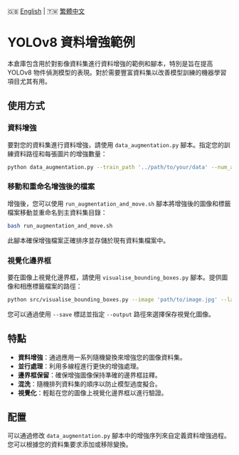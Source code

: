 🇬🇧 [English](./README.md) | 🇹🇼 [繁體中文](./README-zh-tw.md)

# YOLOv8 資料增強範例

本倉庫包含用於對影像資料集進行資料增強的範例和腳本，特別是旨在提高 YOLOv8 物件偵測模型的表現。對於需要豐富資料集以改善模型訓練的機器學習項目尤其有用。

## 使用方式

### 資料增強

要對您的資料集進行資料增強，請使用 `data_augmentation.py` 腳本。指定您的訓練資料路徑和每張圖片的增強數量：

```bash
python data_augmentation.py --train_path '../path/to/your/data' --num_augmentations 30
```

### 移動和重命名增強後的檔案

增強後，您可以使用 `run_augmentation_and_move.sh` 腳本將增強後的圖像和標籤檔案移動並重命名到主資料集目錄：

```bash
bash run_augmentation_and_move.sh
```

此腳本確保增強檔案正確排序並存儲於現有資料集檔案中。

### 視覺化邊界框

要在圖像上視覺化邊界框，請使用 `visualise_bounding_boxes.py` 腳本。提供圖像和相應標籤檔案的路徑：

```bash
python src/visualise_bounding_boxes.py --image 'path/to/image.jpg' --label 'path/to/label.txt'
```

您可以通過使用 `--save` 標誌並指定 `--output` 路徑來選擇保存視覺化圖像。

## 特點

- **資料增強**：通過應用一系列隨機變換來增強您的圖像資料集。
- **並行處理**：利用多線程進行更快的增強處理。
- **邊界框保留**：確保增強圖像保持準確的邊界框註釋。
- **混洗**：隨機排列資料集的順序以防止模型過度擬合。
- **視覺化**：輕鬆在您的圖像上視覺化邊界框以進行驗證。

## 配置

可以通過修改 `data_augmentation.py` 腳本中的增強序列來自定義資料增強過程。您可以根據您的資料集要求添加或移除變換。
